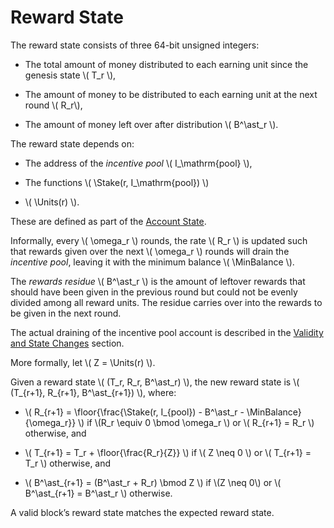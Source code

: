 $$
\newcommand \Stake {\mathrm{Stake}}
\newcommand \Units {\mathrm{Units}}
\newcommand \floor [1]{\left \lfloor #1 \right \rfloor }
\newcommand \MinBalance {b_{\min}}
$$

# Reward State

The reward state consists of three 64-bit unsigned integers:

- The total amount of money distributed to each earning unit since the genesis state
\\( T_r \\),

- The amount of money to be distributed to each earning unit at the next round \\( R_r\\),

- The amount of money left over after distribution \\( B^\ast_r \\).

The reward state depends on:

- The address of the _incentive pool_ \\( I_\mathrm{pool} \\),

- The functions \\( \Stake(r, I_\mathrm{pool}) \\)

- \\( \Units(r) \\).

These are defined as part of the [Account State](./ledger-account-state.md).

Informally, every \\( \omega_r \\) rounds, the rate \\( R_r \\) is updated such
that rewards given over the next \\( \omega_r \\) rounds will drain the _incentive
pool_, leaving it with the minimum balance \\( \MinBalance \\).

The _rewards residue_ \\( B^\ast_r \\) is the amount of leftover rewards that should
have been given in the previous round but could not be evenly divided among all reward
units. The residue carries over into the rewards to be given in the next round.

The actual draining of the incentive pool account is described in the [Validity
and State Changes](./ledger-validation.md) section.

More formally, let \\( Z = \Units(r) \\).

Given a reward state \\( (T_r, R_r, B^\ast_r) \\), the new reward state is
\\( (T_{r+1}, R_{r+1}, B^\ast_{r+1}) \\), where:

- \\( R_{r+1} = \floor{\frac{\Stake(r, I_{pool}) - B^\ast_r - \MinBalance}{\omega_r}} \\)
if \\(R_r \equiv 0 \bmod \omega_r \\) or \\( R_{r+1} = R_r \\) otherwise, and

- \\( T_{r+1} = T_r + \floor{\frac{R_r}{Z}} \\) if \\( Z \neq 0 \\) or \\( T_{r+1} = T_r \\)
otherwise, and

- \\( B^\ast_{r+1} = (B^\ast_r + R_r) \bmod Z \\) if \\(Z \neq 0\\) or \\( B^\ast_{r+1} = B^\ast_r \\)
otherwise.

A valid block’s reward state matches the expected reward state.
